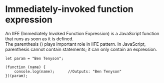 # Immediately-invoked function expression
An IIFE (Immediately Invoked Function Expression) is a JavaScript function that runs as soon as it is defined.  
The parenthesis () plays important role in IIFE pattern. In JavaScript, parenthesis cannot contain statements; it can only contain an expression.
```
let param = "Ben Tenyson";

(function (name) {
    console.log(name);      //Outputs: "Ben Tenyson"
})(param);
```
